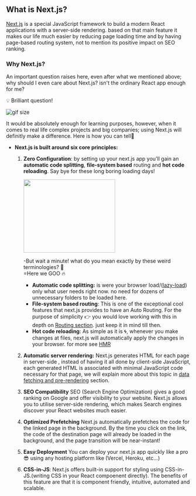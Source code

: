 ## What is Next.js?

[Next.js](https://nextjs.org/) is a special JavaScript framework to build a modern React applications with a server-side rendering. based on that main feature it makes our life much easier by reducing page loading time and by having page-based routing system, not to mention its positive impact on SEO ranking. 


### Why Next.js?

An important question raises here, even after what we mentioned above; why should I even care about Next.js? isn't the ordinary React app enough for me?

:bulb: Brilliant question! 

![gif size](https://media0.giphy.com/media/3orieQia6GvN7j0o2k/giphy.gif)

It would be absolutely enough for learning purposes, however, when it comes to real life complex projects and big companies; using Next.js will definitly make a difference. Here is how you can tell🤙

- **Next.js is built around six core principles:**

  1. **Zero Configuration**: 
by setting up your next.js app you'll gain an **automatic code splitting**, **file-system based** routing and **hot code reloading**. Say bye for these long boring loading days!

     <img src="https://media1.giphy.com/media/l4FGs5dbisGxm5b9e/giphy.gif" width="250" height="200">
     
      -But wait a minute! what do you mean exactly by these weird terminologies? 🤨<br/>
      =Here we GOO :fire:
        + **Automatic code splitting:**
is were your browser load/([lazy-load](https://reactjs.org/docs/code-splitting.html)) only what user needs right now. no need for dozens of unnecessary folders to be loaded here.
        + **File-system based routing**:
        This is one of the exceptional cool features that next.js provides to have an Auto Routing. For the purpose of simplicity :point_right:  you would love working with this in depth on [Routing section](./Pages.md). just keep it in mind till then.
        + **Hot code reloading**:
           As simple as it is :cyclone:, whenever you make changes at files, next.js will automatically apply the changes in your browser.  for more see [HMR](https://webpack.js.org/concepts/hot-module-replacement/)  
        
      
  2. **Automatic server rendering:**
 Next.js generates HTML for each page in server-side , instead of having it all done by client-side JavaScript, each generated HTML is associated with minimal JavaScript code necessary for that page, we will explain more about this topic in [data fetching and pre-rendering](./rendering-and-Data-fetching.md) section.
 
  3. **SEO Compatibility**
SEO (Search Engine Optimization) gives a good ranking on Google and offer visibility to your website. Next.js allows you to utilise server-side rendering, which makes Search engines discover your React websites much easier.


  4. **Optimized Prefetching**
  Next.js automatically prefetches the code for the linked page in the background. By the time you click on the link, the code of the destination page will already be loaded in the background, and the page transition will be near-instant!

  5. **Easy Deployment**
 You can deploy your next.js app quickly like a pro  :sunglasses: using any hosting platform like (Vercel, Heroku, etc...)
 
  6. **CSS-in-JS**: 
 Next.js offers built-in support for styling using CSS-in-JS.(writing CSS in your React compoenent directly). The benefits of this feature are that it is component friendly, intuitive, automated and scalable.
